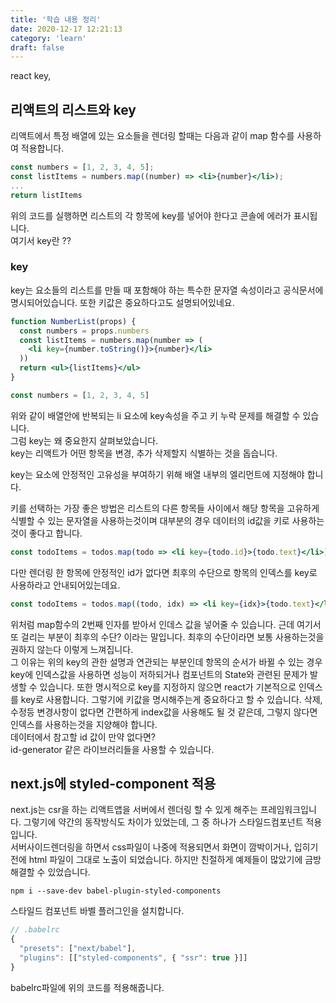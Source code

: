 ```yaml
---
title: '학습 내용 정리'
date: 2020-12-17 12:21:13
category: 'learn'
draft: false
---
```


react key,

## 리액트의 리스트와 key

리액트에서 특정 배열에 있는 요소들을 렌더링 할때는 다음과 같이 map 함수를 사용하여 적용합니다.

```jsx
const numbers = [1, 2, 3, 4, 5];
const listItems = numbers.map((number) => <li>{number}</li>);
...
return listItems
```

위의 코드를 실행하면 리스트의 각 항목에 key를 넣어야 한다고 콘솔에 에러가 표시됩니다.  
여기서 key란 ??

### key

key는 요소들의 리스트를 만들 때 포함해야 하는 특수한 문자열 속성이라고 공식문서에 명시되어있습니다. 또한
키값은 중요하다고도 설명되어있네요.

```jsx
function NumberList(props) {
  const numbers = props.numbers
  const listItems = numbers.map(number => (
    <li key={number.toString()}>{number}</li>
  ))
  return <ul>{listItems}</ul>
}

const numbers = [1, 2, 3, 4, 5]
```

위와 같이 배열안에 반복되는 li 요소에 key속성을 주고 키 누락 문제를 해결할 수 있습니다.  
그럼 key는 왜 중요한지 살펴보았습니다.  
key는 리액트가 어떤 항목을 변경, 추가 삭제할지 식별하는 것을 돕습니다.

key는 요소에 안정적인 고유성을 부여하기 위해 배열 내부의 엘리먼트에 지정해야 합니다.

키를 선택하는 가장 좋은 방법은 리스트의 다른 항목들 사이에서 해당 항목을 고유하게 식별할 수 있는 문자열을 사용하는것이며 대부분의 경우 데이터의 id값을 키로 사용하는것이 좋다고 합니다.

```jsx
const todoItems = todos.map(todo => <li key={todo.id}>{todo.text}</li>)
```

다만 렌더링 한 항목에 안정적인 id가 없다면 최후의 수단으로 항목의 인덱스를 key로 사용하라고 안내되어있는데요.

```jsx
const todoItems = todos.map((todo, idx) => <li key={idx}>{todo.text}</li>)
```

위처럼 map함수의 2번째 인자를 받아서 인데스 값을 넣어줄 수 있습니다. 근데 여기서 또 걸리는 부분이 최후의 수단?
이라는 말입니다. 최후의 수단이라면 보통 사용하는것을 권하지 않는다 이렇게 느껴집니다.  
그 이유는 위의 key의 관한 설명과 연관되는 부분인데 항목의 순서가 바뀔 수 있는 경우 key에 인덱스값을 사용하면 성능이
저하되거나 컴포넌트의 State와 관련된 문제가 발생할 수 있습니다. 또한 명시적으로 key를 지정하지 않으면 react가 기본적으로 인덱스를 key로 사용합니다.
그렇기에 키값을 명시해주는게 중요하다고 할 수 있습니다. 삭제, 수정등 변경사항이 없다면 간편하게 index값을 사용해도 될 것 같은데, 그렇지 않다면 인덱스를 사용하는것을 지양해야 합니다.  
데이터에서 참고할 id 값이 만약 없다면?  
id-generator 같은 라이브러리들을 사용할 수 있습니다.

## next.js에 styled-component 적용

next.js는 csr을 하는 리액트앱을 서버에서 렌더링 할 수 있게 해주는 프레임워크입니다.
그렇기에 약간의 동작방식도 차이가 있었는데, 그 중 하나가 스타일드컴포넌트 적용입니다.  
서버사이드렌더링을 하면서 css파일이 나중에 적용되면서 화면이 깜박이거나, 입히기 전에 html 파일이
그대로 노출이 되었습니다. 하지만 친절하게 예제들이 많았기에 금방 해결할 수 있었습니다.

```
npm i --save-dev babel-plugin-styled-components
```

스타일드 컴포넌트 바벨 플러그인을 설치합니다.

```js
// .babelrc
{
  "presets": ["next/babel"],
  "plugins": [["styled-components", { "ssr": true }]]
}
```

babelrc파일에 위의 코드를 적용해줍니다.
